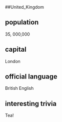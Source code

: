 ##United_Kingdom
## population
35, 000,000 

## capital
London
 
## official language
British English

## interesting trivia
Tea!


